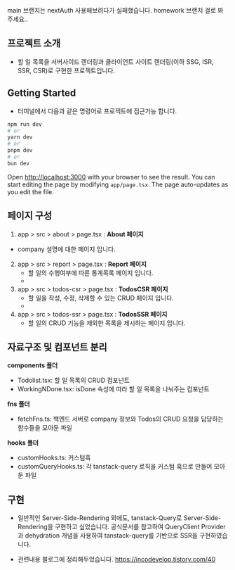 main 브랜치는 nextAuth 사용해보려다가 실패했습니다. homework 브랜치 걸로 봐주세요..
## 프로젝트 소개
- 할 일 목록을 서버사이드 렌더링과 클라이언트 사이트 렌더링(이하 SSG, ISR, SSR, CSR)로 구현한 프로젝트입니다.
  
## Getting Started
- 터미널에서 다음과 같은 명령어로 프로젝트에 접근가능 합니다.
```bash
npm run dev
# or
yarn dev
# or
pnpm dev
# or
bun dev
```

Open [http://localhost:3000](http://localhost:3000) with your browser to see the result.
You can start editing the page by modifying `app/page.tsx`. The page auto-updates as you edit the file.

## 페이지 구성

1. app > src > about > page.tsx : **About 페이지**
  - company 설명에 대한 페이지 입니다.
    
2. app > src > report > page.tsx : **Report 페이지**
   - 할 일의 수행여부에 따른 통계목록 페이지 입니다.
   - 
3. app > src > todos-csr > page.tsx : **TodosCSR 페이지**
   - 할 일을 작성, 수정, 삭제할 수 있는 CRUD 페이지 입니다.
   - 
4. app > src > todos-ssr > page.tsx : **TodosSSR 페이지**
   - 할 일의 CRUD 기능을 제외한 목록을 제시하는 페이지 입니다.

## 자료구조 및 컴포넌트 분리
**components 폴더**
- Todolist.tsx: 할 일 목록의 CRUD 컴포넌트
- WorkingNDone.tsx: isDone 속성에 따라 할 일 목록을 나눠주는 컴포넌트

**fns 폴더**
- fetchFns.ts: 백엔드 서버로 company 정보와 Todos의 CRUD 요청을 담당하는 함수들을 모아둔 파일

**hooks 폴더**
- customHooks.ts: 커스텀훅 
- customQueryHooks.ts: 각 tanstack-query 로직을 커스텀 훅으로 만들어 모아둔 파일

## 구현 
- 일반적인 Server-Side-Rendering 외에도,
  tanstack-Query로 Server-Side-Rendering을 구현하고 싶었습니다.
  공식문서를 참고하여 QueryClient Provider과 dehydration 개념을 사용하여 tanstack-query를 기반으로 SSR을 구현하였습니다.

- 관련내용 블로그에 정리해두었습니다.
  https://incodevelop.tistory.com/40
